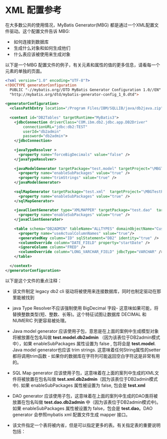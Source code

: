 # XML 配置参考

在大多数公共的使用情况，MyBatis Generator(MBG) 都是通过一个XML配置文件驱动。这个配置文件告诉 MBG:

- ​       如何连接到数据库
- ​       生成什么对象和如何生成他们
- ​       什么表应该被使用来生成对象

以下是一个MBG 配置文件的例子，有关元素和属性的值的更多信息，请看每一个元素的单独的页面。

```xml
<?xml version="1.0" encoding="UTF-8"?>  
<!DOCTYPE generatorConfiguration  
  PUBLIC "-//mybatis.org//DTD MyBatis Generator Configuration 1.0//EN"  
  "http://mybatis.org/dtd/mybatis-generator-config_1_0.dtd">  
  
<generatorConfiguration>  
  <classPathEntry location="/Program Files/IBM/SQLLIB/java/db2java.zip" />  
  
  <context id="DB2Tables" targetRuntime="MyBatis3">  
    <jdbcConnection driverClass="COM.ibm.db2.jdbc.app.DB2Driver"  
        connectionURL="jdbc:db2:TEST"  
        userId="db2admin"  
        password="db2admin">  
    </jdbcConnection>  
  
    <javaTypeResolver >  
      <property name="forceBigDecimals" value="false" />  
    </javaTypeResolver>  
  
    <javaModelGenerator targetPackage="test.model" targetProject="\MBGTestProject\src">  
      <property name="enableSubPackages" value="true" />  
      <property name="trimStrings" value="true" />  
    </javaModelGenerator>  
  
    <sqlMapGenerator targetPackage="test.xml"  targetProject="\MBGTestProject\src">  
      <property name="enableSubPackages" value="true" />  
    </sqlMapGenerator>  
  
    <javaClientGenerator type="XMLMAPPER" targetPackage="test.dao"  targetProject="\MBGTestProject\src">  
      <property name="enableSubPackages" value="true" />  
    </javaClientGenerator>  
  
    <table schema="DB2ADMIN" tableName="ALLTYPES" domainObjectName="Customer" >  
      <property name="useActualColumnNames" value="true"/>  
      <generatedKey column="ID" sqlStatement="DB2" identity="true" />  
      <columnOverride column="DATE_FIELD" property="startDate" />  
      <ignoreColumn column="FRED" />  
      <columnOverride column="LONG_VARCHAR_FIELD" jdbcType="VARCHAR" />  
    </table>  
  
  </context>  
</generatorConfiguration>  
```

以下是这个文件的重点注释：

- 该文件制定 legacy db2 cli 驱动将被使用来连接数据库，同时也制定驱动在那里能被找到

- java Type Resolver不应该强制使用 BigDecimal 字段- 这意味如果可能，将替换整数类型(短、整数、长等)。这个特征试图让数据库 DECIMAL 和 NUMERIC 列更容易被处理。

- Java model generator 应该使用子包，意思是在上面的案例中生成模型对象将被放置在包名叫做 **test.model.db2admin** （因为该表位于DB2admin模式中），如果 enableSubPackages 属性设置为 false , 包将会是 **test.model**. Java model generator也应该 trim strings. 这意味着任何String属性的setter都将调用trim函数 - 如果你的数据库在字符列可能返回空白字符这是非常有用的。

- SQL Map generator 应该使用子包，这意味着在上面的案列中生成的XML文件将被放置在包名叫做 **test.xml.db2admin**（因为该表位于DB2admin模式中). 如果 enableSubPackages 属性被设置为 false, 包会是 **test.xml**

- DAO generator 应该使用子包，这意味着在上面的案列中生成的DAO类将被放置在包名叫做 **test.dao.db2admin** 中（因为该表位于DB2admin模式中)。如果 enableSubPackages 属性被设置为 false，包会是 **test.dao**。DAO generator 会参照mybatis xml 配置文件生成 mapper 接口。

- 该文件指定一个表将被内省，但是可以指定更多的表。有关指定表的重要说明包括：

  ​	
